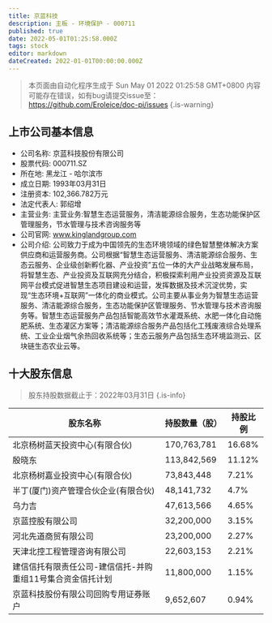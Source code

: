 ```yaml
---
title: 京蓝科技
description: 主板 - 环境保护 - 000711
published: true
date: 2022-05-01T01:25:58.000Z
tags: stock
editor: markdown
dateCreated: 2022-01-01T00:00:00.000Z
---
```


> 本页面由自动化程序生成于 Sun May 01 2022 01:25:58 GMT+0800
> 内容可能存在错误，如有bug请提交issue至：https://github.com/Eroleice/doc-pi/issues
{.is-warning}

## 上市公司基本信息
- 公司名称: 京蓝科技股份有限公司
- 股票代码: 000711.SZ
- 所在地: 黑龙江 - 哈尔滨市
- 成立日期: 1993年03月31日
- 注册资本: 102,366.782万元
- 法定代表人: 郭绍增
- 主营业务: 主营业务:智慧生态运营服务，清洁能源综合服务，生态功能保护区管理服务，节水管理与技术咨询服务等
- 公司官网: www.kinglandgroup.com
- 公司介绍: 公司致力于成为中国领先的生态环境领域的绿色智慧整体解决方案供应商和运营服务商。公司根据“智慧生态运营服务、清洁能源综合服务、生态云服务、企业级创新孵化器、产业投资”五位一体的大产业战略发展布局，将智慧生态、产业投资及互联网充分结合，积极探索利用产业投资资源及互联网平台模式促进智慧生态项目建设和运营，发挥数据及技术沉淀优势，实现“生态环境+互联网”一体化的商业模式。公司主要从事业务为智慧生态运营服务、清洁能源综合服务，生态功能保护区管理服务、节水管理与技术咨询服务等。智慧生态运营服务产品包括智能高效节水灌溉系统、水肥一体化自动施肥系统、生态灌区方案等；清洁能源综合服务产品包括化工残废液综合处理系统、工业企业烟气余热回收系统等；生态云服务产品包括生态环境监测云、区块链生态农业云等。


## 十大股东信息
> 股东持股数据截止于：2022年03月31日
{.is-info}

| 股东名称 | 持股数量（股） | 持股比例 |
| --- | --- | --- |
| 北京杨树蓝天投资中心(有限合伙) | 170,763,781 | 16.68% |
| 殷晓东 | 113,842,569 | 11.12% |
| 北京杨树嘉业投资中心(有限合伙) | 73,843,448 | 7.21% |
| 半丁(厦门)资产管理合伙企业(有限合伙) | 48,141,732 | 4.7% |
| 乌力吉 | 47,613,566 | 4.65% |
| 京蓝控股有限公司 | 32,200,000 | 3.15% |
| 河北先道商贸有限公司 | 23,200,000 | 2.27% |
| 天津北控工程管理咨询有限公司 | 22,603,153 | 2.21% |
| 建信信托有限责任公司-建信信托-并购重组11号集合资金信托计划 | 11,800,000 | 1.15% |
| 京蓝科技股份有限公司回购专用证券账户 | 9,652,607 | 0.94% |




